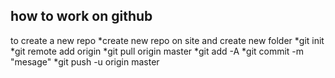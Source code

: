 ## how to work on github
to create a new repo
*create new repo on site and create new folder
*git init
*git remote add origin
*git pull origin master
*git add -A
*git commit -m "mesage"
*git push -u origin master

